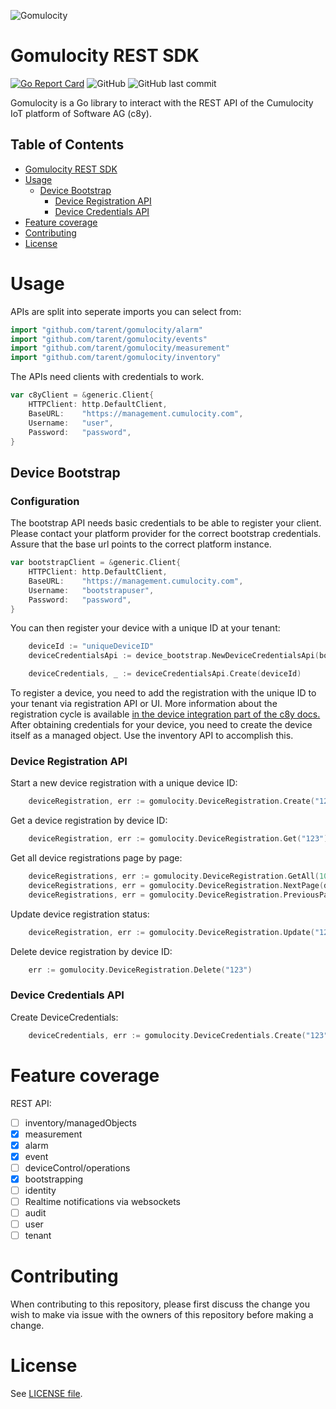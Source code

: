 ![Gomulocity](https://github.com/tarent/gomulocity/blob/master/docs/gomulocity.jpg?raw=true)

# Gomulocity REST SDK #

[![Go Report Card](https://goreportcard.com/badge/github.com/tarent/gomulocity)](https://goreportcard.com/report/github.com/tarent/gomulocity)
![GitHub](https://img.shields.io/github/license/tarent/gomulocity)
![GitHub last commit](https://img.shields.io/github/last-commit/tarent/gomulocity)

 Gomulocity is a Go library to interact with the REST API of the Cumulocity IoT platform of Software AG (c8y).

<!-- markdown-toc start - Don't edit this section. Run M-x markdown-toc-refresh-toc -->
## Table of Contents ##

- [Gomulocity REST SDK](#gomulocity-rest-sdk)
- [Usage](#usage)
    - [Device Bootstrap](#device-bootstrap)
        - [Device Registration API](#device-registration-api)
        - [Device Credentials API](#device-credentials-api)
- [Feature coverage](#feature-coverage)
- [Contributing](#contributing)
- [License](#license)

<!-- markdown-toc end -->

# Usage #

APIs are split into seperate imports you can select from:

```go
import "github.com/tarent/gomulocity/alarm"
import "github.com/tarent/gomulocity/events"
import "github.com/tarent/gomulocity/measurement"
import "github.com/tarent/gomulocity/inventory"
```

The APIs need clients with credentials to work.

``` go
var c8yClient = &generic.Client{
	HTTPClient: http.DefaultClient,
	BaseURL:    "https://management.cumulocity.com",
	Username:   "user",
	Password:   "password",
}
```

## Device Bootstrap ##

### Configuration ###

The bootstrap API needs basic credentials to be able to register your client. Please contact your platform provider for the correct bootstrap credentials. Assure that the base url points to the correct platform instance.

``` go
var bootstrapClient = &generic.Client{
	HTTPClient: http.DefaultClient,
	BaseURL:    "https://management.cumulocity.com",
	Username:   "bootstrapuser",
	Password:   "password",
}
```

You can then register your device with a unique ID at your tenant:

``` go
	deviceId := "uniqueDeviceID"
	deviceCredentialsApi := device_bootstrap.NewDeviceCredentialsApi(bootstrapClient)

    deviceCredentials, _ := deviceCredentialsApi.Create(deviceId)
```

To register a device, you need to add the registration with the unique ID to your tenant via registration API or UI. More information about the registration cycle is available [in the device integration part of the c8y docs.](https://cumulocity.com/guides/device-sdk/rest/) After obtaining credentials for your device, you need to create the device itself as a managed object. Use the inventory API to accomplish this.

### Device Registration API ###
Start a new device registration with a unique device ID:
```go
    deviceRegistration, err := gomulocity.DeviceRegistration.Create("123")
```
Get a device registration by device ID:
```go
    deviceRegistration, err := gomulocity.DeviceRegistration.Get("123")
```
Get all device registrations page by page:
```go
    deviceRegistrations, err := gomulocity.DeviceRegistration.GetAll(10)
    deviceRegistrations, err = gomulocity.DeviceRegistration.NextPage(deviceRegistrations)
    deviceRegistrations, err = gomulocity.DeviceRegistration.PreviousPage(deviceRegistrations)
```
Update device registration status:
```go
    deviceRegistration, err := gomulocity.DeviceRegistration.Update("123", device_bootstrap.ACCEPTED)
```
Delete device registration by device ID:
```go
    err := gomulocity.DeviceRegistration.Delete("123")
```

### Device Credentials API ###
Create DeviceCredentials:
```go
    deviceCredentials, err := gomulocity.DeviceCredentials.Create("123")
```

# Feature coverage #

REST API:

- [ ] inventory/managedObjects
- [x] measurement
- [x] alarm
- [x] event
- [ ] deviceControl/operations
- [x] bootstrapping
- [ ] identity
- [ ] Realtime notifications via websockets
- [ ] audit
- [ ] user
- [ ] tenant

# Contributing #

When contributing to this repository, please first discuss the change you wish to make via issue with the owners of this repository before making a change.

# License #

See [LICENSE file](LICENSE "LICENSE file").
